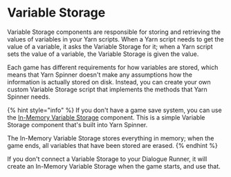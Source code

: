 # Variable Storage

Variable Storage components are responsible for storing and retrieving the values of variables in your Yarn scripts. When a Yarn script needs to get the value of a variable, it asks the Variable Storage for it; when a Yarn script sets the value of a variable, the Variable Storage is given the value.

Each game has different requirements for how variables are stored, which means that Yarn Spinner doesn't make any assumptions how the information is actually stored on disk. Instead, you can create your own custom Variable Storage script that implements the methods that Yarn Spinner needs.

{% hint style="info" %}
If you don't have a game save system, you can use the [In-Memory Variable Storage](../../../yarn-spinner-for-other-engines/godot/components/variable-storage/in-memory-variable-storage.md) component. This is a simple Variable Storage component that's built into Yarn Spinner.

The In-Memory Variable Storage stores everything in memory; when the game ends, all variables that have been stored are erased.
{% endhint %}

If you don't connect a Variable Storage to your Dialogue Runner, it will create an In-Memory Variable Storage when the game starts, and use that.
